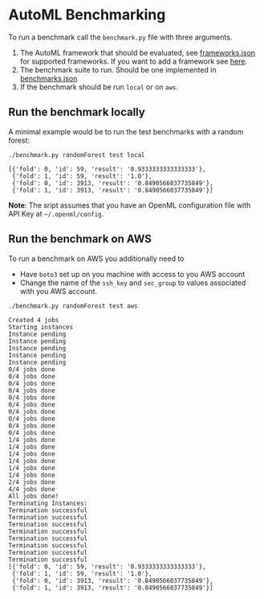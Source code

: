 # AutoML Benchmarking

To run a benchmark call the `benchmark.py` file with three arguments.

1. The AutoML framework that should be evaluated, see [frameworks.json](resources/frameworks.json) for supported frameworks. If you want to add a framework see [here](docker/readme.md).
2. The benchmark suite to run. Should be one implemented in [benchmarks.json](resources/benchmarks.json)
3. If the benchmark should be run `local` or on `aws`.


## Run the benchmark locally

A minimal example would be to run the test benchmarks with a random forest:

```
./benchmark.py randomForest test local

[{'fold': 0, 'id': 59, 'result': '0.9333333333333333'},
 {'fold': 1, 'id': 59, 'result': '1.0'},
 {'fold': 0, 'id': 3913, 'result': '0.8490566037735849'},
 {'fold': 1, 'id': 3913, 'result': '0.8490566037735849'}]

```

__Note__: The sript assumes that you have an OpenML configuration file with API Key at `~/.openml/config`.

## Run the benchmark on AWS

To run a benchmark on AWS you additionally need to

- Have `boto3` set up on you machine with access to you AWS account
- Change the name of the `ssh_key` and `sec_group` to values associated with you AWS account.

```
./benchmark.py randomForest test aws

Created 4 jobs
Starting instances
Instance pending
Instance pending
Instance pending
Instance pending
Instance pending
0/4 jobs done
0/4 jobs done
0/4 jobs done
0/4 jobs done
0/4 jobs done
0/4 jobs done
0/4 jobs done
0/4 jobs done
0/4 jobs done
0/4 jobs done
1/4 jobs done
1/4 jobs done
1/4 jobs done
1/4 jobs done
1/4 jobs done
1/4 jobs done
2/4 jobs done
4/4 jobs done
All jobs done!
Terminating Instances:
Termination successful
Termination successful
Termination successful
Termination successful
Termination successful
Termination successful
Termination successful
Termination successful
[{'fold': 0, 'id': 59, 'result': '0.9333333333333333'},
 {'fold': 1, 'id': 59, 'result': '1.0'},
 {'fold': 0, 'id': 3913, 'result': '0.8490566037735849'},
 {'fold': 1, 'id': 3913, 'result': '0.8490566037735849'}]

```
